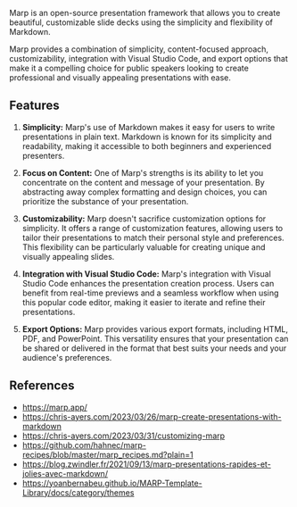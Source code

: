 Marp is an open-source presentation framework that allows you to create beautiful, customizable slide decks using the simplicity and flexibility of Markdown. 

Marp provides a combination of simplicity, content-focused approach, customizability, integration with Visual Studio Code, and export options that make it a compelling choice for public speakers looking to create professional and visually appealing presentations with ease.

## Features

1. **Simplicity:** Marp's use of Markdown makes it easy for users to write presentations in plain text. Markdown is known for its simplicity and readability, making it accessible to both beginners and experienced presenters.

2. **Focus on Content:** One of Marp's strengths is its ability to let you concentrate on the content and message of your presentation. By abstracting away complex formatting and design choices, you can prioritize the substance of your presentation.

3. **Customizability:** Marp doesn't sacrifice customization options for simplicity. It offers a range of customization features, allowing users to tailor their presentations to match their personal style and preferences. This flexibility can be particularly valuable for creating unique and visually appealing slides.

4. **Integration with Visual Studio Code:** Marp's integration with Visual Studio Code enhances the presentation creation process. Users can benefit from real-time previews and a seamless workflow when using this popular code editor, making it easier to iterate and refine their presentations.

5. **Export Options:** Marp provides various export formats, including HTML, PDF, and PowerPoint. This versatility ensures that your presentation can be shared or delivered in the format that best suits your needs and your audience's preferences.

## References

- https://marp.app/
- https://chris-ayers.com/2023/03/26/marp-create-presentations-with-markdown
- https://chris-ayers.com/2023/03/31/customizing-marp
- https://github.com/hahnec/marp-recipes/blob/master/marp_recipes.md?plain=1
- https://blog.zwindler.fr/2021/09/13/marp-presentations-rapides-et-jolies-avec-markdown/
- https://yoanbernabeu.github.io/MARP-Template-Library/docs/category/themes
